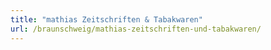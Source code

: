 ```yaml
---
title: "mathias Zeitschriften & Tabakwaren"
url: /braunschweig/mathias-zeitschriften-und-tabakwaren/
---
```

